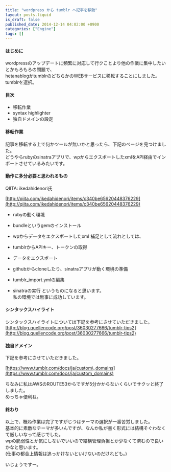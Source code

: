```yaml
---
title: "wordpress から tumblr へ記事を移動"
layout: posts.liquid
is_draft: false
published_date: 2014-12-14 04:02:00 +0900
categories: ["Engine"]
tags: []
---
```


#### はじめに
wordpressのアップデートに頻繁に対応して行クことより他の作業に集中したいとかもろもろの問題で、  
hetanablogかtumblrのどちらかのWEBサービスに移転することにしました。tumblrを選択。

#### 目次
- 移転作業
- syntax highlighter
- 独自ドメインの設定
#### 移転作業
記事を移転する上で何かツールが無いかと思ったら、下記のページを見つけました。  
どうやらrubyのsinatraアプリで、wpからエクスポートしたxmlをAPI経由でインポートさせているみたいです。

#### 動作に多分必要と思われるもの
QIITA: ikedahidenori氏  
  
[http://qiita.com/ikedahidenori/items/c340be65620448376229](http://qiita.com/ikedahidenori/items/c340be65620448376229)

- rubyの動く環境
- bundleというgemのインストール
- wpからデータをエクスポートしたxml
補足として流れとしては、

- tumblrからAPIキー、トークンの取得
- データをエクスポート
- githubからcloneしたり、sinatraアプリが動く環境の準備
- tumblr\_import.ymlの編集
- sinatraの実行
というものになると思います。  
私の環境では無事に成功しています。

#### シンタックスハイライト
シンタックスハイライトについては下記を参考にさせていただきました。&nbsp;  
[http://blog.quellencode.org/post/36030277666/tumblr-tips2](http://blog.quellencode.org/post/36030277666/tumblr-tips2)

#### 独自ドメイン
下記を参考にさせていただきました。  
  
[https://www.tumblr.com/docs/ja/custom\_domains](https://www.tumblr.com/docs/ja/custom_domains)

ちなみに私はAWSのROUTE53からですが5分かからないくらいでサクッと終了しました。  
めっちゃ便利ね。

#### 終わり
以上で、概ね作業は完了ですがじつはテーマの選択が一番苦労しました。  
基本的に素敵なテーマが多いんですが、なんか私が書く形式には結構そぐわなくて厳しいなって感じでした。  
wpの脆弱性とか気にしないでいいので結構管理負担とか少なくて済むので良いかなと思います。  
(仕事の都合上情報は追っかけないといけないのだけれども。)

いじょうですー。


